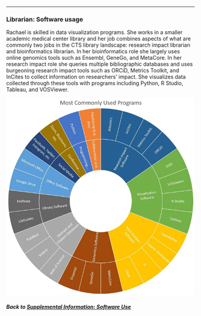 ---
### Librarian: Software usage

Rachael is skilled in data visualization programs. She works in a smaller academic medical center library and her job combines aspects of what are commonly two jobs in the CTS library landscape: research impact librarian and bioinformatics librarian. In her bioinformatics role she largely uses online genomics tools such as Ensembl, GeneGo, and MetaCore. In her research impact role she queries multiple bibliographic databases and uses burgeoning research impact tools such as ORCiD, Metrics Toolkit, and InCites to collect information on researchers’ impact. She visualizes data collected through these tools with programs including Python, R Studio, Tableau, and VOSViewer. 

![](../images/Librarian_SC.jpg)

##### Back to [Supplemental Information: Software Use](https://data2health.github.io/CTS-Personas/pages/software_use.html)
